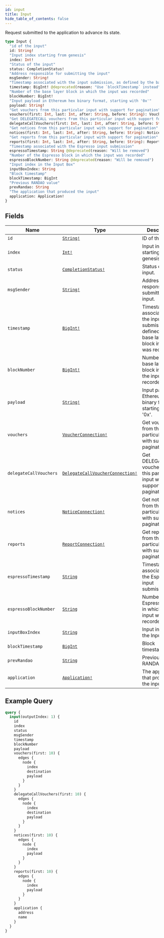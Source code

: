 ```yaml
---
id: input
title: Input
hide_table_of_contents: false
---
```


Request submitted to the application to advance its state.

```graphql
type Input {
  "id of the input"
  id: String!
  "Input index starting from genesis"
  index: Int!
  "Status of the input"
  status: CompletionStatus!
  "Address responsible for submitting the input"
  msgSender: String!
  "Timestamp associated with the input submission, as defined by the base layer's block in which it was recorded"
  timestamp: BigInt! @deprecated(reason: "Use `blockTimestamp` instead")
  "Number of the base layer block in which the input was recorded"
  blockNumber: BigInt!
  "Input payload in Ethereum hex binary format, starting with '0x'"
  payload: String!
  "Get vouchers from this particular input with support for pagination"
  vouchers(first: Int, last: Int, after: String, before: String): VoucherConnection!
  "Get DELEGATECALL vouchers from this particular input with support for pagination"
  delegateCallVouchers(first: Int, last: Int, after: String, before: String): DelegateCallVoucherConnection!
  "Get notices from this particular input with support for pagination"
  notices(first: Int, last: Int, after: String, before: String): NoticeConnection!
  "Get reports from this particular input with support for pagination"
  reports(first: Int, last: Int, after: String, before: String): ReportConnection!
  "Timestamp associated with the Espresso input submission"
  espressoTimestamp: String @deprecated(reason: "Will be removed")
  "Number of the Espresso block in which the input was recorded"
  espressoBlockNumber: String @deprecated(reason: "Will be removed")
  "Input index in the Input Box"
  inputBoxIndex: String
  "Block timestamp"
  blockTimestamp: BigInt
  "Previous RANDAO value"
  prevRandao: String
  "The application that produced the input"
  application: Application!
}
```

## Fields

| Name | Type | Description |
| ---- |------| ----------- |
| `id` | [`String!`](../../scalars/string) | ID of the input. |
| `index` | [`Int!`](../../scalars/int) | Input index starting from genesis. |
| `status` | [`CompletionStatus!`](../../enums/completion-status) | Status of the input. |
| `msgSender` | [`String!`](../../scalars/string) | Address responsible for submitting the input. |
| `timestamp` | [`BigInt!`](../../scalars/bigint) | Timestamp associated with the input submission, as defined by the base layer's block in which it was recorded. |
| `blockNumber` | [`BigInt!`](../../scalars/bigint) | Number of the base layer block in which the input was recorded. |
| `payload` | [`String!`](../../scalars/string) | Input payload in Ethereum hex binary format, starting with '0x'. |
| `vouchers` | [`VoucherConnection!`](../../objects/voucher-connection) | Get vouchers from this particular input with support for pagination. |
| `delegateCallVouchers` | [`DelegateCallVoucherConnection!`](../../objects/delegate-call-voucher-connection) | Get DELEGATECALL vouchers from this particular input with support for pagination. |
| `notices` | [`NoticeConnection!`](../../objects/notice-connection) | Get notices from this particular input with support for pagination. |
| `reports` | [`ReportConnection!`](../../objects/report-connection) | Get reports from this particular input with support for pagination. |
| `espressoTimestamp` | [`String`](../../scalars/string) | Timestamp associated with the Espresso input submission. |
| `espressoBlockNumber` | [`String`](../../scalars/string) | Number of the Espresso block in which the input was recorded. |
| `inputBoxIndex` | [`String`](../../scalars/string) | Input index in the Input Box. |
| `blockTimestamp` | [`BigInt`](../../scalars/bigint) | Block timestamp. |
| `prevRandao` | [`String`](../../scalars/string) | Previous RANDAO value. |
| `application` | [`Application!`](../../objects/application) | The application that produced the input. |

## Example Query

```graphql
query {
  input(outputIndex: 1) {
    id
    index
    status
    msgSender
    timestamp
    blockNumber
    payload
    vouchers(first: 10) {
      edges {
        node {
          index
          destination
          payload
        }
      }
    }
    delegateCallVouchers(first: 10) {
      edges {
        node {
          index
          destination
          payload
        }
      }
    }
    notices(first: 10) {
      edges {
        node {
          index
          payload
        }
      }
    }
    reports(first: 10) {
      edges {
        node {
          index
          payload
        }
      }
    }
    application {
      address
      name
    }
  }
}
```